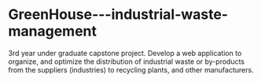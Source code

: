 # GreenHouse---industrial-waste-management
3rd year under graduate capstone project. Develop a web application to organize, and optimize the distribution of industrial waste or by-products from the suppliers (industries) to recycling plants, and other manufacturers.
